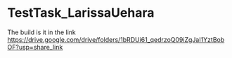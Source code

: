 # TestTask_LarissaUehara

The build is it in the link https://drive.google.com/drive/folders/1bRDUi61_qedrzoQ09iZgJaI1YztBobOF?usp=share_link
